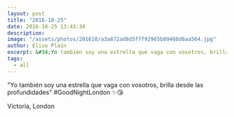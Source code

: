 ```yaml
---
layout: post
title: "2016-10-25"
date: 2016-10-25 13:43:34
description: 
image: "/assets/photos/201610/a3a872ad8d5f7f92965b89460d6aa564.jpg"
author: Elise Plain
excerpt: &#34;Yo también soy una estrella que vaga con vosotros, brilla desde las profundidades&#34; #GoodNightLondon ✨😘
tags: 
  - all
---
```


&#34;Yo también soy una estrella que vaga con vosotros, brilla desde las profundidades&#34; #GoodNightLondon ✨😘
<p></p>
Victoria, London